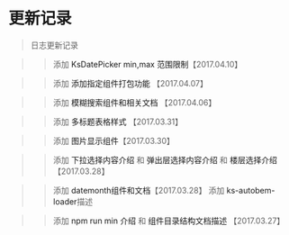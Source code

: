 # 更新记录

> 日志更新记录



>> 添加 <a v-link="{name:'date-picker'}">KsDatePicker min,max 范围限制</a>【2017.04.10】

>> 添加 <a v-link="{name:'intro'}">添加指定组件打包功能</a> 【2017.04.07】

>> 添加 <a v-link="{name: 'search'}">模糊搜索组件和相关文档</a> 【2017.04.06】

>> 添加 <a v-link="{name:'multiple-table'}">多标题表格样式 </a> 【2017.03.31】

>> 添加 <a v-link="{name:'image'}">图片显示组件</a>【2017.03.30】

>> 添加 <a v-link="{name:'dropchoose'}">下拉选择内容介绍</a> 和 <a v-link="{name:'dialogchoose'}">弹出层选择内容介绍</a> 和 <a v-link="{name:'floorchoose'}">楼层选择介绍</a> 【2017.03.28】

>> 添加 <a v-link="{name:'date-picker'}">datemonth组件和文档</a>【2017.03.28】
>> 添加 <a v-link="{name:'dir'}">ks-autobem-loader</a>描述

>> 添加 <a v-link="{name:'intro'}">npm run min 介绍</a> 和 <a v-link="{name:'dir'}">组件目录结构文档描述</a> 【2017.03.27】

